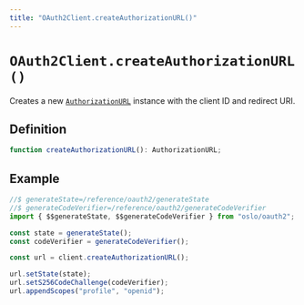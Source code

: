 ```yaml
---
title: "OAuth2Client.createAuthorizationURL()"
---
```


# `OAuth2Client.createAuthorizationURL()`

Creates a new [`AuthorizationURL`](/reference/oauth2/AuthorizationURL) instance with the client ID and redirect URI.

## Definition

```ts
function createAuthorizationURL(): AuthorizationURL;
```

## Example

```ts
//$ generateState=/reference/oauth2/generateState
//$ generateCodeVerifier=/reference/oauth2/generateCodeVerifier
import { $$generateState, $$generateCodeVerifier } from "oslo/oauth2";

const state = generateState();
const codeVerifier = generateCodeVerifier();

const url = client.createAuthorizationURL();

url.setState(state);
url.setS256CodeChallenge(codeVerifier);
url.appendScopes("profile", "openid");
```
